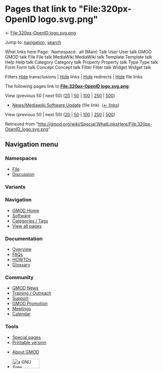 <div id="mw-page-base" class="noprint">

</div>

<div id="mw-head-base" class="noprint">

</div>

<div id="content" class="mw-body" role="main">

<span id="top"></span>

<div id="mw-js-message" style="display:none;">

</div>



# <span dir="auto">Pages that link to "File:320px-OpenID logo.svg.png"</span>

<div id="bodyContent">

<div id="contentSub">

← [File:320px-OpenID
logo.svg.png](/wiki/File:320px-OpenID_logo.svg.png "File:320px-OpenID logo.svg.png")

</div>

<div id="jump-to-nav" class="mw-jump">

Jump to: [navigation](#mw-navigation), [search](#p-search)

</div>

<div id="mw-content-text">

What links here Page:  Namespace:  all (Main) Talk User User talk GMOD
GMOD talk File File talk MediaWiki MediaWiki talk Template Template talk
Help Help talk Category Category talk Property Property talk Type Type
talk Form Form talk Concept Concept talk Filter Filter talk Widget
Widget talk

Filters
[Hide](/mediawiki/index.php?title=Special:WhatLinksHere/File:320px-OpenID_logo.svg.png&hidetrans=1 "Special:WhatLinksHere/File:320px-OpenID logo.svg.png")
transclusions \|
[Hide](/mediawiki/index.php?title=Special:WhatLinksHere/File:320px-OpenID_logo.svg.png&hidelinks=1 "Special:WhatLinksHere/File:320px-OpenID logo.svg.png")
links \|
[Hide](/mediawiki/index.php?title=Special:WhatLinksHere/File:320px-OpenID_logo.svg.png&hideredirs=1 "Special:WhatLinksHere/File:320px-OpenID logo.svg.png")
redirects \|
[Hide](/mediawiki/index.php?title=Special:WhatLinksHere/File:320px-OpenID_logo.svg.png&hideimages=1 "Special:WhatLinksHere/File:320px-OpenID logo.svg.png")
file links

The following pages link to **[File:320px-OpenID
logo.svg.png](/wiki/File:320px-OpenID_logo.svg.png "File:320px-OpenID logo.svg.png")**:

View (previous 50 \| next 50)
([20](/mediawiki/index.php?title=Special:WhatLinksHere/File:320px-OpenID_logo.svg.png&limit=20 "Special:WhatLinksHere/File:320px-OpenID logo.svg.png")
\|
[50](/mediawiki/index.php?title=Special:WhatLinksHere/File:320px-OpenID_logo.svg.png&limit=50 "Special:WhatLinksHere/File:320px-OpenID logo.svg.png")
\|
[100](/mediawiki/index.php?title=Special:WhatLinksHere/File:320px-OpenID_logo.svg.png&limit=100 "Special:WhatLinksHere/File:320px-OpenID logo.svg.png")
\|
[250](/mediawiki/index.php?title=Special:WhatLinksHere/File:320px-OpenID_logo.svg.png&limit=250 "Special:WhatLinksHere/File:320px-OpenID logo.svg.png")
\|
[500](/mediawiki/index.php?title=Special:WhatLinksHere/File:320px-OpenID_logo.svg.png&limit=500 "Special:WhatLinksHere/File:320px-OpenID logo.svg.png"))

- [News/Mediawiki Software
  Update](/wiki/News/Mediawiki_Software_Update "News/Mediawiki Software Update")
  (file link) ‎ <span class="mw-whatlinkshere-tools">([←
  links](/mediawiki/index.php?title=Special:WhatLinksHere&target=News%2FMediawiki+Software+Update "Special:WhatLinksHere"))</span>

View (previous 50 \| next 50)
([20](/mediawiki/index.php?title=Special:WhatLinksHere/File:320px-OpenID_logo.svg.png&limit=20 "Special:WhatLinksHere/File:320px-OpenID logo.svg.png")
\|
[50](/mediawiki/index.php?title=Special:WhatLinksHere/File:320px-OpenID_logo.svg.png&limit=50 "Special:WhatLinksHere/File:320px-OpenID logo.svg.png")
\|
[100](/mediawiki/index.php?title=Special:WhatLinksHere/File:320px-OpenID_logo.svg.png&limit=100 "Special:WhatLinksHere/File:320px-OpenID logo.svg.png")
\|
[250](/mediawiki/index.php?title=Special:WhatLinksHere/File:320px-OpenID_logo.svg.png&limit=250 "Special:WhatLinksHere/File:320px-OpenID logo.svg.png")
\|
[500](/mediawiki/index.php?title=Special:WhatLinksHere/File:320px-OpenID_logo.svg.png&limit=500 "Special:WhatLinksHere/File:320px-OpenID logo.svg.png"))

</div>

<div class="printfooter">

Retrieved from
"<http://gmod.org/wiki/Special:WhatLinksHere/File:320px-OpenID_logo.svg.png>"

</div>

<div id="catlinks" class="catlinks catlinks-allhidden">

</div>

<div class="visualClear">

</div>

</div>

</div>

<div id="mw-navigation">

## Navigation menu

<div id="mw-head">



<div id="left-navigation">

<div id="p-namespaces" class="vectorTabs" role="navigation"
aria-labelledby="p-namespaces-label">

### Namespaces

- <span id="ca-nstab-image"><a href="/wiki/File:320px-OpenID_logo.svg.png" accesskey="c"
  title="View the file page [c]">File</a></span>
- <span id="ca-talk"><a
  href="/mediawiki/index.php?title=File_talk:320px-OpenID_logo.svg.png&amp;action=edit&amp;redlink=1"
  accesskey="t"
  title="Discussion about the content page [t]">Discussion</a></span>

</div>

<div id="p-variants" class="vectorMenu emptyPortlet" role="navigation"
aria-labelledby="p-variants-label">

### 

### Variants[](#)

<div class="menu">

</div>

</div>

</div>

<div id="right-navigation">





</div>



</div>

</div>

</div>

<div id="mw-panel">

<div id="p-logo" role="banner">

<a href="/wiki/Main_Page"
style="background-image: url(http://gmod.org/images/GMOD-cogs.png);"
title="Visit the main page"></a>

</div>

<div id="p-Navigation" class="portal" role="navigation"
aria-labelledby="p-Navigation-label">

### Navigation

<div class="body">

- <span id="n-GMOD-Home">[GMOD Home](/wiki/Main_Page)</span>
- <span id="n-Software">[Software](/wiki/GMOD_Components)</span>
- <span id="n-Categories-.2F-Tags">[Categories /
  Tags](/wiki/Categories)</span>
- <span id="n-View-all-pages">[View all
  pages](/wiki/Special:AllPages)</span>

</div>

</div>

<div id="p-Documentation" class="portal" role="navigation"
aria-labelledby="p-Documentation-label">

### Documentation

<div class="body">

- <span id="n-Overview">[Overview](/wiki/Overview)</span>
- <span id="n-FAQs">[FAQs](/wiki/Category:FAQ)</span>
- <span id="n-HOWTOs">[HOWTOs](/wiki/Category:HOWTO)</span>
- <span id="n-Glossary">[Glossary](/wiki/Glossary)</span>

</div>

</div>

<div id="p-Community" class="portal" role="navigation"
aria-labelledby="p-Community-label">

### Community

<div class="body">

- <span id="n-GMOD-News">[GMOD News](/wiki/GMOD_News)</span>
- <span id="n-Training-.2F-Outreach">[Training /
  Outreach](/wiki/Training_and_Outreach)</span>
- <span id="n-Support">[Support](/wiki/Support)</span>
- <span id="n-GMOD-Promotion">[GMOD
  Promotion](/wiki/GMOD_Promotion)</span>
- <span id="n-Meetings">[Meetings](/wiki/Meetings)</span>
- <span id="n-Calendar">[Calendar](/wiki/Calendar)</span>

</div>

</div>

<div id="p-tb" class="portal" role="navigation"
aria-labelledby="p-tb-label">

### Tools

<div class="body">

- <span id="t-specialpages"><a href="/wiki/Special:SpecialPages" accesskey="q"
  title="A list of all special pages [q]">Special pages</a></span>
- <span id="t-print"><a
  href="/mediawiki/index.php?title=Special:WhatLinksHere/File:320px-OpenID_logo.svg.png&amp;printable=yes"
  rel="alternate" accesskey="p"
  title="Printable version of this page [p]">Printable version</a></span>

</div>

</div>

</div>

</div>

<div id="footer" role="contentinfo">

- <span id="footer-places-about">[About
  GMOD](/wiki/GMOD:About "GMOD:About")</span>

<!-- -->

- <span id="footer-copyrightico">[<img src="http://www.gnu.org/graphics/gfdl-logo-small.png" width="88"
  height="31" alt="a GNU Free Documentation License" />](http://www.gnu.org/licenses/fdl-1.3.html)</span>




</div>
